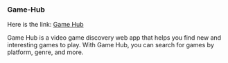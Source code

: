 ### Game-Hub

Here is the link: [Game Hub](https://game-hub-git-main-imksmv.vercel.app/)

Game Hub is a video game discovery web app that helps you find new and interesting games to play. With Game Hub, you can search for games by platform, genre, and more.
